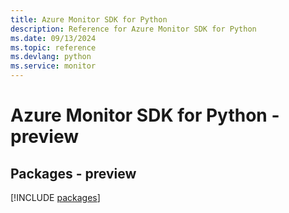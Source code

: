 ```yaml
---
title: Azure Monitor SDK for Python
description: Reference for Azure Monitor SDK for Python
ms.date: 09/13/2024
ms.topic: reference
ms.devlang: python
ms.service: monitor
---
```

# Azure Monitor SDK for Python - preview
## Packages - preview
[!INCLUDE [packages](monitor-index.md)]